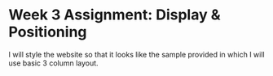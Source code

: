 # Week 3 Assignment: Display & Positioning
I will style the website so that it looks like the sample provided in which I will use basic 3 column layout. 